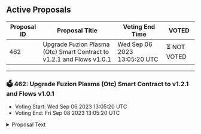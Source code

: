 ## Active Proposals

| Proposal ID | Proposal Title | Voting End Time | VOTED |
|-------------|----------------|-----------------|-------|
| 462 | Upgrade Fuzion Plasma (Otc) Smart Contract to v1.2.1 and Flows v1.0.1 | Wed Sep 06 2023 13:05:20 UTC | ⏳ NOT VOTED |

---

### 🗳 462: Upgrade Fuzion Plasma (Otc) Smart Contract to v1.2.1 and Flows v1.0.1
- Voting Start: Wed Sep 06 2023 13:05:20 UTC
- Voting End: Fri Sep 08 2023 13:05:20 UTC

<details>
<summary>Proposal Text</summary>
 
This proposal upgrades the Plasma OTC Type for Ignition Deals and Flows
</details>
